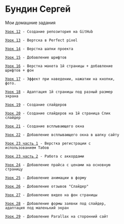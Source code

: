 

# Бундин Сергей
Мои домашние задания

<code>[Урок 12](https://sayrex89.github.io/Lesson_12/index.html "Урок 12") - Создание репозитория на GitHub
  </code>


<code>[Урок 13](https://sayrex89.github.io/Lesson13/src/index.html "Урок 13") - Вертска в Perfect pixel
  </code>

<code>[Урок 14](https://sayrex89.github.io/Lesson_14/index.html "Урок 14") - Верстка шапки проекта
  </code>
  
  <code>[Урок 15](https://sayrex89.github.io/Lesson_15/src/index.html "Урок 15") - Добавление шрифтов
  </code>

<code>[Урок 16](https://sayrex89.github.io/Lesson_16/index.html "Урок 16") - Верстка макета 1й страницы + добавление шрифтов + фон
  </code>

<code>[Урок 17](https://sayrex89.github.io/Lessons_17/index.html "Урок 17") - Эффект при наведении, нажатии на кнопки, фото.
  </code>

<code>[Урок 18](https://sayrex89.github.io/Lesson_18/index.html "Урок 18") - Адаптация 1й страницы под разный размер экрана
  </code>

<code>[Урок 19](https://sayrex89.github.io/Lesson_19/index.html "Урок 19") - Создание слайдеров
  </code>

<code>[Урок 20](https://sayrex89.github.io/Lesson_20/index.html "Урок 20") - Создание слайдеров на 1й страница Слик слайдер
  </code>

<code>[Урок 21](https://sayrex89.github.io/Lesson_21/index.html "Урок 21") - Создание всплывающего окна
  </code>
  
<code>[Урок 22](https://sayrex89.github.io/Lesson_22/index.html "Урок 22") - Добавление всплывающего окна в шапку сайту
  </code>

<code>[Урок 23 часть 1](https://sayrex89.github.io/Lesson_23_1/index.html "Урок 23") - Верстка регистрации с использованием Табов
  </code>
  
 <code>[Урок 23 часть 2](https://sayrex89.github.io/Lesson_23(2)/index.html "Урок 23") - Работа с аккордами
 </code>
 
 <code>[Урок 24](https://sayrex89.github.io/Lesson_24/index.html "Урок 24") - Добавление прайса с ценами на основную страницу
 </code>
  
 <code>[Урок 25](https://sayrex89.github.io/Lesson_25/index.html "Урок 25") - Добавление анимации в форму
 </code>
 
 <code>[Урок 26](https://sayrex89.github.io/Lesson_26/index.html "Урок 26") - Добавление отзывов "Слайдер"
 </code>
 
 <code>[Урок 27](https://sayrex89.github.io/Lesson_27/index.html "Урок 27") - Добавление видео на фон страницы
 </code>

 <code>[Урок 28](https://sayrex89.github.io/Lesson_28/index.html "Урок 28") - Добавление формы заявки под слайдер, адаптация под маленький экран
 </code>
 
  <code>[Урок 29](https://sayrex89.github.io/Lesson_29/index.html "Урок 29") - Добавление Parallax на сторонний сайт
 </code>
